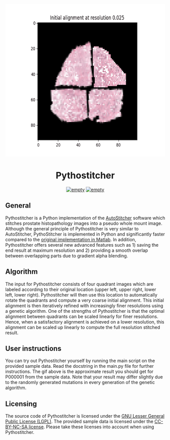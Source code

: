 <p align="center">
  <img width="640" height="480" src="./tform_progression.gif">
</p>

<h1 align="center">Pythostitcher</h2>

<p align="center">
   <a href="https://github.com/psf/black"><img alt="empty" src=https://img.shields.io/badge/code%20style-black-000000.svg></a>
   <a href="https://github.com/PyCQA/pylint"><img alt="empty" src=https://img.shields.io/badge/linting-pylint-yellowgreen></a>
</p>
    
## General
Pythostitcher is a Python implementation of the [AutoStitcher](https://www.nature.com/articles/srep29906) software which stitches prostate histopathology images into a pseudo whole mount image. Although the general principle of Pythostitcher is very similar to AutoStitcher, PythoStitcher is implemented in Python and significantly faster compared to the [original implementation in Matlab](https://engineering.case.edu/centers/ccipd/content/software). In addition, Pythostitcher offers several new advanced features such as 1) saving the end result at maximum resolution and 2) providing a smooth overlap between overlapping parts due to gradient alpha blending. 

## Algorithm
The input for Pythostitcher consists of four quadrant images which are labeled according to their original location (upper left, upper right, lower left, lower right). Pythostitcher will then use this location to automatically rotate the quadrants and compute a very coarse initial alignment. This initial alignment is then iteratively refined with increasingly finer resolutions using a genetic algorithm. One of the strengths of Pythostitcher is that the optimal alignment between quadrants can be scaled linearly for finer resolutions. Hence, when a satisfactory alignment is achieved on a lower resolution, this alignment can be scaled up linearly to compute the full resolution stitched result. 

## User instructions
You can try out Pythostitcher yourself by running the main script on the provided sample data. Read the docstring in the main.py file for further instructions. The gif above is the approximate result you should get for P000001 from the sample data. Note that your result may differ slightly due to the randomly generated mutations in every generation of the genetic algorithm. 

## Licensing
The source code of Pythostitcher is licensed under the [GNU Lesser General Public License (LGPL)](https://www.gnu.org/licenses/lgpl-3.0.nl.html). The provided sample data is licensed under the [CC-BY-NC-SA license](https://creativecommons.org/licenses/by-nc-sa/3.0/). Please take these licenses into account when using Pythostitcher.

